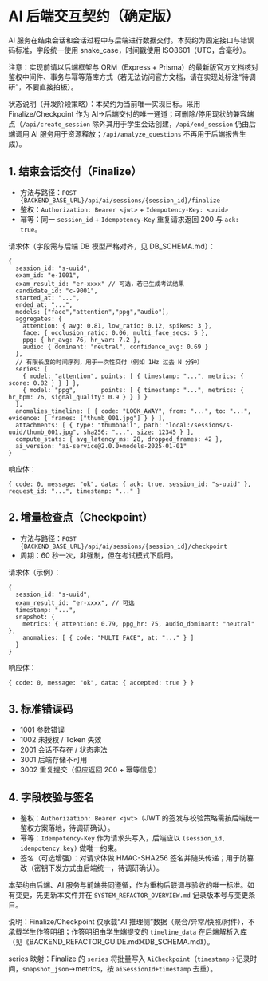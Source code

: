 # AI 后端交互契约（确定版）

AI 服务在结束会话和会话过程中与后端进行数据交付。本契约为固定接口与错误码标准，字段统一使用 snake_case，时间戳使用 ISO8601（UTC，含毫秒）。

注意：实现前请以后端框架与 ORM（Express + Prisma）的最新版官方文档核对鉴权中间件、事务与幂等落库方式（若无法访问官方文档，请在实现处标注“待调研”，不要直接拍板）。

状态说明（开发阶段策略）：本契约为当前唯一实现目标。采用 Finalize/Checkpoint 作为 AI→后端交付的唯一通道；可删除/停用现状的兼容端点（`/api/create_session` 除外其用于学生会话创建，`/api/end_session` 仍由后端调用 AI 服务用于资源释放；`/api/analyze_questions` 不再用于后端报告生成）。

## 1. 结束会话交付（Finalize）
- 方法与路径：`POST {BACKEND_BASE_URL}/api/ai/sessions/{session_id}/finalize`
- 鉴权：`Authorization: Bearer <jwt>` + `Idempotency-Key: <uuid>`
- 幂等：同一 `session_id` + `Idempotency-Key` 重复请求返回 200 与 `ack: true`。

请求体（字段需与后端 DB 模型严格对齐，见 DB_SCHEMA.md）：
```
{
  session_id: "s-uuid",
  exam_id: "e-1001",
  exam_result_id: "er-xxxx" // 可选，若已生成考试结果
  candidate_id: "c-9001",
  started_at: "...",
  ended_at: "...",
  models: ["face","attention","ppg","audio"],
  aggregates: {
    attention: { avg: 0.81, low_ratio: 0.12, spikes: 3 },
    face: { occlusion_ratio: 0.06, multi_face_secs: 5 },
    ppg: { hr_avg: 76, hr_var: 7.2 },
    audio: { dominant: "neutral", confidence_avg: 0.69 }
  },
  // 有限长度的时间序列，用于一次性交付（例如 1Hz 过去 N 分钟）
  series: [
    { model: "attention", points: [ { timestamp: "...", metrics: { score: 0.82 } } ] },
    { model: "ppg",       points: [ { timestamp: "...", metrics: { hr_bpm: 76, signal_quality: 0.9 } } ] }
  ],
  anomalies_timeline: [ { code: "LOOK_AWAY", from: "...", to: "...", evidence: { frames: ["thumb_001.jpg"] } } ],
  attachments: [ { type: "thumbnail", path: "local:/sessions/s-uuid/thumb_001.jpg", sha256: "...", size: 12345 } ],
  compute_stats: { avg_latency_ms: 28, dropped_frames: 42 },
  ai_version: "ai-service@2.0.0+models-2025-01-01"
}
```

响应体：
```
{ code: 0, message: "ok", data: { ack: true, session_id: "s-uuid" }, request_id: "...", timestamp: "..." }
```

## 2. 增量检查点（Checkpoint）
- 方法与路径：`POST {BACKEND_BASE_URL}/api/ai/sessions/{session_id}/checkpoint`
- 周期：60 秒一次，非强制，但在考试模式下启用。

请求体（示例）：
```
{
  session_id: "s-uuid",
  exam_result_id: "er-xxxx", // 可选
  timestamp: "...",
  snapshot: {
    metrics: { attention: 0.79, ppg_hr: 75, audio_dominant: "neutral" },
    anomalies: [ { code: "MULTI_FACE", at: "..." } ]
  }
}
```

响应体：
```
{ code: 0, message: "ok", data: { accepted: true } }
```

## 3. 标准错误码
- 1001 参数错误
- 1002 未授权 / Token 失效
- 2001 会话不存在 / 状态非法
- 3001 后端存储不可用
- 3002 重复提交（但应返回 200 + 幂等信息）

## 4. 字段校验与签名
- 鉴权：`Authorization: Bearer <jwt>`（JWT 的签发与校验策略需按后端统一鉴权方案落地，待调研确认）。
- 幂等：`Idempotency-Key` 作为请求头写入，后端应以 `(session_id, idempotency_key)` 做唯一约束。
- 签名（可选增强）：对请求体做 HMAC-SHA256 签名并随头传递；用于防篡改（密钥下发方式由后端统一，待调研确认）。

本契约由后端、AI 服务与前端共同遵循，作为重构后联调与验收的唯一标准。如有变更，先更新本文件并在 `SYSTEM_REFACTOR_OVERVIEW.md` 记录版本号与变更条目。

说明：Finalize/Checkpoint 仅承载“AI 推理侧”数据（聚合/异常/快照/附件），不承载学生作答明细；作答明细由学生端提交的 `timeline_data` 在后端解析入库（见《BACKEND_REFACTOR_GUIDE.md》《DB_SCHEMA.md》）。

series 映射：Finalize 的 `series` 将批量写入 `AiCheckpoint`（`timestamp`→记录时间，`snapshot_json`→metrics，按 `aiSessionId+timestamp` 去重）。
